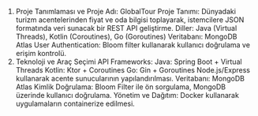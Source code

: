 1. Proje Tanımlaması ve
 Proje Adı: GlobalTour
 Proje Tanımı: Dünyadaki turizm acentelerinden fiyat ve oda bilgisi toplayarak, istemcilere JSON formatında veri sunacak bir REST API geliştirme.
 Diller: Java (Virtual Threads), Kotlin (Coroutines), Go (Goroutines)
 Veritabanı: MongoDB Atlas
 User Authentication: Bloom filter kullanarak kullanıcı doğrulama ve erişim kontrolü.
2. Teknoloji ve Araç Seçimi
 API Frameworks:
 Java: Spring Boot + Virtual Threads
 Kotlin: Ktor + Coroutines
 Go: Gin + Goroutines
 Node.js/Express kullanarak acente sunucularının yapılandırılması.
 Veritabanı: MongoDB Atlas
 Kimlik Doğrulama: Bloom Filter ile ön sorgulama, MongoDB üzerinde kullanıcı doğrulama.
 Yönetim ve Dağıtım:
 Docker kullanarak uygulamaların containerize edilmesi.
